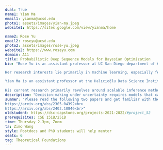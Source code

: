 ```yaml
---
dual: True
name1: Yian Ma
email1: yianma@ucsd.edu
photo1: assets/images/yian-ma.jpeg
website1: https://sites.google.com/view/yianma/home

name2: Rose Yu
email2: roseyu@ucsd.edu
photo2: assets/images/rose-yu.jpeg
website2: https://www.roseyu.com 
domain: A11
title: Probabilistic Deep Sequence Models for Bayesian Optimization
bio: "Rose Yu is an assistant professor at UC San Diego department of Computer Science and Engineering. She is a primary faculty with the AI Group and is affiliated with Halıcıoğlu Data Science Institute.

Her research interests lie primarily in machine learning, especially for large-scale spatiotemporal data. She is particularly excited about AI for scientific discovery. She has won ECASE Award, NSF CAREER Award, Hellman Fellowship, Faculty Awards from JP Morgan, Meta, Google, Amazon, and Adobe, several Best Paper Awards, and Best Dissertation Award at USC.<br><br>

Yian Ma is an assistant professor at the Halıcıoğlu Data Science Institute and an affliated faculty member at the Computer Science and Engineering Department of University of California San Diego. Prior to UCSD, he spent a year as a visiting faculty at Google Research.
 
His current research primarily revolves around scalable inference methods for credible machine learning. This involves designing Bayesian inference methods to quantify uncertainty in the predictions of complex models; understanding computational and statistical guarantees of inference algorithms; and leveraging these scalable algorithms to learn from time series data and perform sequential decision making tasks."
description: "Decision-making under uncertainty requires models that can generate not only point estimates but also confidence intervals. We investigate deep sequence models for Bayesian optimization in spatiotemporal domain, with the goal to reduce sample complexity, provide risk assessment, and guide policy making."
summer: "Please read the following two papers and get familiar with the open source code in the experiment sections:<br>
https://arxiv.org/abs/2305.04392<br>
https://arxiv.org/abs/2402.18846<br>"
oldstudent: https://dsc-capstone.org/projects-2021-2022/#project_52
prerequisites: CSE 151B/251B
time: Thursday 2-3pm, Zoom
ta: Zimo Wang
style: Postdocs and PhD students will help mentor
seats: 6
tag: Theoretical Foundations
---
```

